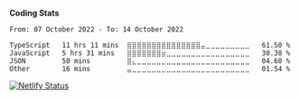 **Coding Stats**

<!--START_SECTION:waka-->

```text
From: 07 October 2022 - To: 14 October 2022

TypeScript   11 hrs 11 mins  ⣿⣿⣿⣿⣿⣿⣿⣿⣿⣿⣿⣿⣿⣿⣿⣤⣀⣀⣀⣀⣀⣀⣀⣀⣀   61.50 %
JavaScript   5 hrs 31 mins   ⣿⣿⣿⣿⣿⣿⣿⣶⣀⣀⣀⣀⣀⣀⣀⣀⣀⣀⣀⣀⣀⣀⣀⣀⣀   30.38 %
JSON         50 mins         ⣿⣄⣀⣀⣀⣀⣀⣀⣀⣀⣀⣀⣀⣀⣀⣀⣀⣀⣀⣀⣀⣀⣀⣀⣀   04.60 %
Other        16 mins         ⣤⣀⣀⣀⣀⣀⣀⣀⣀⣀⣀⣀⣀⣀⣀⣀⣀⣀⣀⣀⣀⣀⣀⣀⣀   01.54 %
```

<!--END_SECTION:waka-->

[![Netlify Status](https://api.netlify.com/api/v1/badges/763fc777-46f9-4019-a17e-974e4770eda2/deploy-status)](https://app.netlify.com/sites/tonyouma/deploys)
